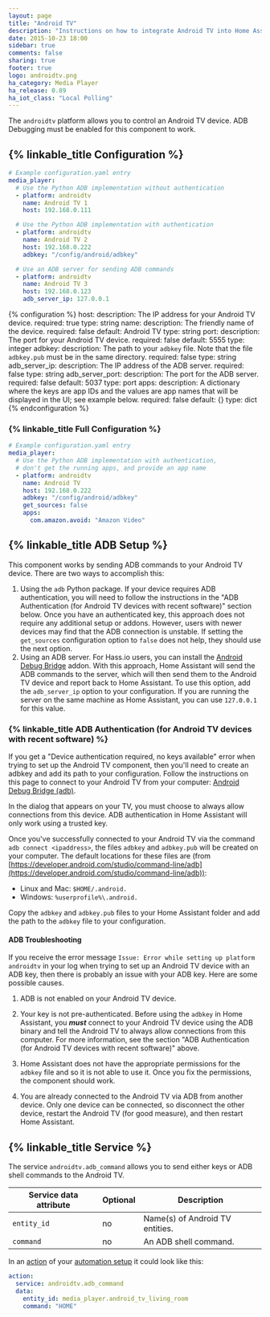 ```yaml
---
layout: page
title: "Android TV"
description: "Instructions on how to integrate Android TV into Home Assistant."
date: 2015-10-23 18:00
sidebar: true
comments: false
sharing: true
footer: true
logo: androidtv.png
ha_category: Media Player
ha_release: 0.89
ha_iot_class: "Local Polling"
---
```



The `androidtv` platform allows you to control an Android TV device.  ADB Debugging must be enabled for this component to work.  


## {% linkable_title Configuration %}

```yaml
# Example configuration.yaml entry
media_player:
  # Use the Python ADB implementation without authentication
  - platform: androidtv
    name: Android TV 1
    host: 192.168.0.111

  # Use the Python ADB implementation with authentication
  - platform: androidtv
    name: Android TV 2
    host: 192.168.0.222
    adbkey: "/config/android/adbkey"

  # Use an ADB server for sending ADB commands
  - platform: androidtv
    name: Android TV 3
    host: 192.168.0.123
    adb_server_ip: 127.0.0.1
```

{% configuration %}
host:
  description: The IP address for your Android TV device.
  required: true
  type: string
name:
  description: The friendly name of the device.
  required: false
  default: Android TV
  type: string
port:
  description: The port for your Android TV device.
  required: false
  default: 5555
  type: integer
adbkey:
  description: The path to your `adbkey` file.  Note that the file `adbkey.pub` must be in the same directory.
  required: false
  type: string
adb_server_ip:
  description: The IP address of the ADB server.
  required: false
  type: string
adb_server_port:
  description: The port for the ADB server.
  required: false
  default: 5037
  type: port
apps:
  description: A dictionary where the keys are app IDs and the values are app names that will be displayed in the UI; see example below.
  required: false
  default: {}
  type: dict
{% endconfiguration %}


### {% linkable_title Full Configuration %}

```yaml
# Example configuration.yaml entry
media_player:
  # Use the Python ADB implementation with authentication,
  # don't get the running apps, and provide an app name
  - platform: androidtv
    name: Android TV
    host: 192.168.0.222
    adbkey: "/config/android/adbkey"
    get_sources: false
    apps:
      com.amazon.avoid: "Amazon Video"
```


## {% linkable_title ADB Setup %}

This component works by sending ADB commands to your Android TV device.  There are two ways to accomplish this:

1. Using the `adb` Python package.  If your device requires ADB authentication, you will need to follow the instructions in the "ADB Authentication (for Android TV devices with recent software)" section below.  Once you have an authenticated key, this approach does not require any additional setup or addons.  However, users with newer devices may find that the ADB connection is unstable.  If setting the `get_sources` configuration option to `false` does not help, they should use the next option.  
2. Using an ADB server.  For Hass.io users, you can install the [Android Debug Bridge](https://github.com/hassio-addons/addon-adb/blob/v0.1.0/README.md) addon.  With this approach, Home Assistant will send the ADB commands to the server, which will then send them to the Android TV device and report back to Home Assistant.  To use this option, add the `adb_server_ip` option to your configuration.  If you are running the server on the same machine as Home Assistant, you can use `127.0.0.1` for this value.


### {% linkable_title ADB Authentication (for Android TV devices with recent software) %}

If you get a "Device authentication required, no keys available" error when trying to set up the Android TV component, then you'll need to create an adbkey and add its path to your configuration.  Follow the instructions on this page to connect to your Android TV from your computer: [Android Debug Bridge (adb)](https://developer.android.com/studio/command-line/adb).  

<p class='note warning'>
  In the dialog that appears on your TV, you must choose to always allow connections from this device.  ADB authentication in Home Assistant will only work using a trusted key.
</p>

Once you've successfully connected to your Android TV via the command `adb connect <ipaddress>`, the files `adbkey` and `adbkey.pub` will be created on your computer.  The default locations for these files are (from [https://developer.android.com/studio/command-line/adb](https://developer.android.com/studio/command-line/adb)):

* Linux and Mac: `$HOME/.android.`
* Windows: `%userprofile%\.android.`

Copy the `adbkey` and `adbkey.pub` files to your Home Assistant folder and add the path to the `adbkey` file to your configuration.  


#### ADB Troubleshooting

If you receive the error message `Issue: Error while setting up platform androidtv` in your log when trying to set up an Android TV device with an ADB key, then there is probably an issue with your ADB key.  Here are some possible causes.

1. ADB is not enabled on your Android TV device.  

2. Your key is not pre-authenticated.  Before using the `adbkey` in Home Assistant, you _**must**_ connect to your Android TV device using the ADB binary and tell the Android TV to always allow connections from this computer.  For more information, see the section "ADB Authentication (for Android TV devices with recent software)" above.

3. Home Assistant does not have the appropriate permissions for the `adbkey` file and so it is not able to use it.  Once you fix the permissions, the component should work.

4. You are already connected to the Android TV via ADB from another device.  Only one device can be connected, so disconnect the other device, restart the Android TV (for good measure), and then restart Home Assistant.  


## {% linkable_title Service %}

The service `androidtv.adb_command` allows you to send either keys or ADB shell commands to the Android TV.

| Service data attribute | Optional | Description |
| ---------------------- | -------- | ----------- |
| `entity_id`            |       no | Name(s) of Android TV entities.
| `command`              |       no | An ADB shell command.

In an [action](/getting-started/automation-action/) of your [automation setup](/getting-started/automation/) it could look like this:

```yaml
action:
  service: androidtv.adb_command
  data:
    entity_id: media_player.android_tv_living_room
    command: "HOME"
```
